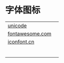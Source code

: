 # 字体图标



|                                             |      |
| ------------------------------------------- | ---- |
| [unicode](https://unicode-table.com/cn/)    |      |
| [fontawesome.com](https://fontawesome.com/) |      |
| [iconfont.cn](https://www.iconfont.cn/)     |      |
| []()                                        |      |
| []()                                        |      |
| []()                                        |      |
| []()                                        |      |
| []()                                        |      |
| []()                                        |      |

